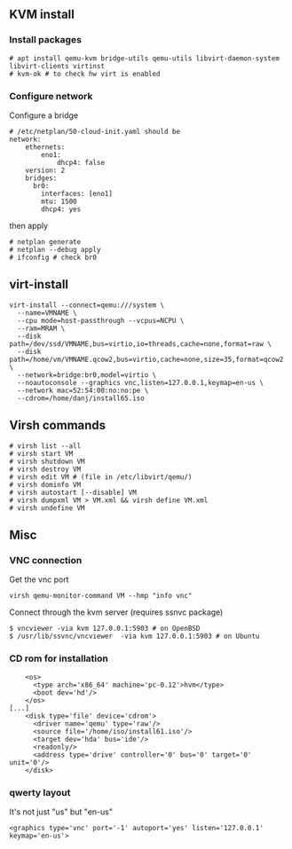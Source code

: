 ## KVM install

### Install packages

~~~
# apt install qemu-kvm bridge-utils qemu-utils libvirt-daemon-system libvirt-clients virtinst
# kvm-ok # to check hw virt is enabled
~~~

### Configure network

Configure a bridge

~~~
# /etc/netplan/50-cloud-init.yaml should be
network:
    ethernets:
        eno1:
            dhcp4: false
    version: 2
    bridges:
      br0:
        interfaces: [eno1]
        mtu: 1500
        dhcp4: yes
~~~

then apply

~~~
# netplan generate
# netplan --debug apply
# ifconfig # check br0
~~~

## virt-install

~~~
virt-install --connect=qemu:///system \
  --name=VMNAME \
  --cpu mode=host-passthrough --vcpus=NCPU \
  --ram=MRAM \
  --disk path=/dev/ssd/VMNAME,bus=virtio,io=threads,cache=none,format=raw \
  --disk path=/home/vm/VMNAME.qcow2,bus=virtio,cache=none,size=35,format=qcow2 \
  --network=bridge:br0,model=virtio \
  --noautoconsole --graphics vnc,listen=127.0.0.1,keymap=en-us \
  --network mac=52:54:00:no:no:pe \
  --cdrom=/home/danj/install65.iso

~~~

## Virsh commands

~~~
# virsh list --all
# virsh start VM
# virsh shutdown VM
# virsh destroy VM
# virsh edit VM # (file in /etc/libvirt/qemu/)
# virsh dominfo VM
# virsh autostart [--disable] VM
# virsh dumpxml VM > VM.xml && virsh define VM.xml
# virsh undefine VM
~~~

## Misc

### VNC connection

Get the vnc port

~~~
virsh qemu-monitor-command VM --hmp "info vnc"
~~~

Connect through the kvm server (requires ssnvc package)

~~~
$ vncviewer -via kvm 127.0.0.1:5903 # on OpenBSD
$ /usr/lib/ssvnc/vncviewer  -via kvm 127.0.0.1:5903 # on Ubuntu
~~~


### CD rom for installation

~~~
    <os>
      <type arch='x86_64' machine='pc-0.12'>hvm</type>
      <boot dev='hd'/>
    </os>
[...]
    <disk type='file' device='cdrom'>
      <driver name='qemu' type='raw'/>
      <source file='/home/iso/install61.iso'/>
      <target dev='hda' bus='ide'/>
      <readonly/>
      <address type='drive' controller='0' bus='0' target='0' unit='0'/>
    </disk>
~~~

### qwerty layout

It's not just "us" but "en-us"

~~~
<graphics type='vnc' port='-1' autoport='yes' listen='127.0.0.1' keymap='en-us'>
~~~
